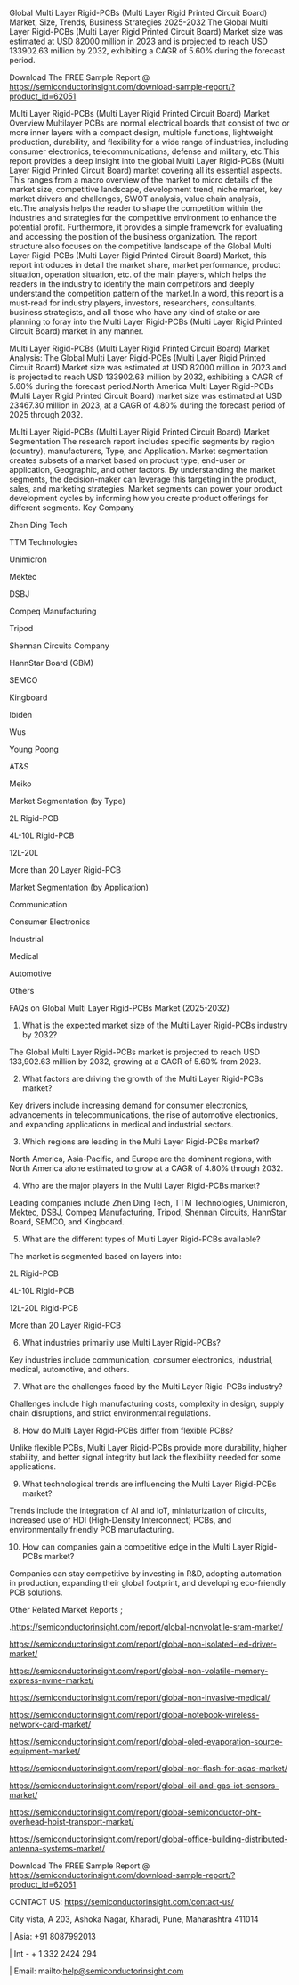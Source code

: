 Global Multi Layer Rigid-PCBs (Multi Layer Rigid Printed Circuit Board) Market, Size, Trends, Business Strategies 2025-2032
The Global Multi Layer Rigid-PCBs (Multi Layer Rigid Printed Circuit Board) Market size was estimated at USD 82000 million in 2023 and is projected to reach USD 133902.63 million by 2032, exhibiting a CAGR of 5.60% during the forecast period.


Download The FREE Sample Report @  https://semiconductorinsight.com/download-sample-report/?product_id=62051 

 

Multi Layer Rigid-PCBs (Multi Layer Rigid Printed Circuit Board) Market Overview
Multilayer PCBs are normal electrical boards that consist of two or more inner layers with a compact design, multiple functions, lightweight production, durability, and flexibility for a wide range of industries, including consumer electronics, telecommunications, defense and military, etc.This report provides a deep insight into the global Multi Layer Rigid-PCBs (Multi Layer Rigid Printed Circuit Board) market covering all its essential aspects. This ranges from a macro overview of the market to micro details of the market size, competitive landscape, development trend, niche market, key market drivers and challenges, SWOT analysis, value chain analysis, etc.The analysis helps the reader to shape the competition within the industries and strategies for the competitive environment to enhance the potential profit. Furthermore, it provides a simple framework for evaluating and accessing the position of the business organization. The report structure also focuses on the competitive landscape of the Global Multi Layer Rigid-PCBs (Multi Layer Rigid Printed Circuit Board) Market, this report introduces in detail the market share, market performance, product situation, operation situation, etc. of the main players, which helps the readers in the industry to identify the main competitors and deeply understand the competition pattern of the market.In a word, this report is a must-read for industry players, investors, researchers, consultants, business strategists, and all those who have any kind of stake or are planning to foray into the Multi Layer Rigid-PCBs (Multi Layer Rigid Printed Circuit Board) market in any manner.

Multi Layer Rigid-PCBs (Multi Layer Rigid Printed Circuit Board) Market Analysis:
The Global Multi Layer Rigid-PCBs (Multi Layer Rigid Printed Circuit Board) Market size was estimated at USD 82000 million in 2023 and is projected to reach USD 133902.63 million by 2032, exhibiting a CAGR of 5.60% during the forecast period.North America Multi Layer Rigid-PCBs (Multi Layer Rigid Printed Circuit Board) market size was estimated at USD 23467.30 million in 2023, at a CAGR of 4.80% during the forecast period of 2025 through 2032. 



Multi Layer Rigid-PCBs (Multi Layer Rigid Printed Circuit Board) Market Segmentation
The research report includes specific segments by region (country), manufacturers, Type, and Application. Market segmentation creates subsets of a market based on product type, end-user or application, Geographic, and other factors. By understanding the market segments, the decision-maker can leverage this targeting in the product, sales, and marketing strategies. Market segments can power your product development cycles by informing how you create product offerings for different segments. Key Company

Zhen Ding Tech

TTM Technologies

Unimicron

Mektec

DSBJ

Compeq Manufacturing

Tripod

Shennan Circuits Company

HannStar Board (GBM)

SEMCO

Kingboard

Ibiden

Wus

Young Poong

AT&S

Meiko

Market Segmentation (by Type)

2L Rigid-PCB

4L-10L Rigid-PCB

12L-20L

More than 20 Layer Rigid-PCB

Market Segmentation (by Application)

Communication

Consumer Electronics

Industrial

Medical

Automotive

Others

FAQs on Global Multi Layer Rigid-PCBs Market (2025-2032)
1. What is the expected market size of the Multi Layer Rigid-PCBs industry by 2032?

The Global Multi Layer Rigid-PCBs market is projected to reach USD 133,902.63 million by 2032, growing at a CAGR of 5.60% from 2023.

2. What factors are driving the growth of the Multi Layer Rigid-PCBs market?

Key drivers include increasing demand for consumer electronics, advancements in telecommunications, the rise of automotive electronics, and expanding applications in medical and industrial sectors.

3. Which regions are leading in the Multi Layer Rigid-PCBs market?

North America, Asia-Pacific, and Europe are the dominant regions, with North America alone estimated to grow at a CAGR of 4.80% through 2032.

4. Who are the major players in the Multi Layer Rigid-PCBs market?

Leading companies include Zhen Ding Tech, TTM Technologies, Unimicron, Mektec, DSBJ, Compeq Manufacturing, Tripod, Shennan Circuits, HannStar Board, SEMCO, and Kingboard.

5. What are the different types of Multi Layer Rigid-PCBs available?

The market is segmented based on layers into:

2L Rigid-PCB

4L-10L Rigid-PCB

12L-20L Rigid-PCB

More than 20 Layer Rigid-PCB

6. What industries primarily use Multi Layer Rigid-PCBs?

Key industries include communication, consumer electronics, industrial, medical, automotive, and others.

7. What are the challenges faced by the Multi Layer Rigid-PCBs industry?

Challenges include high manufacturing costs, complexity in design, supply chain disruptions, and strict environmental regulations.

8. How do Multi Layer Rigid-PCBs differ from flexible PCBs?

Unlike flexible PCBs, Multi Layer Rigid-PCBs provide more durability, higher stability, and better signal integrity but lack the flexibility needed for some applications.

9. What technological trends are influencing the Multi Layer Rigid-PCBs market?

Trends include the integration of AI and IoT, miniaturization of circuits, increased use of HDI (High-Density Interconnect) PCBs, and environmentally friendly PCB manufacturing.

10. How can companies gain a competitive edge in the Multi Layer Rigid-PCBs market?

Companies can stay competitive by investing in R&D, adopting automation in production, expanding their global footprint, and developing eco-friendly PCB solutions.


Other Related Market Reports ;  

.https://semiconductorinsight.com/report/global-nonvolatile-sram-market/

https://semiconductorinsight.com/report/global-non-isolated-led-driver-market/

https://semiconductorinsight.com/report/global-non-volatile-memory-express-nvme-market/

https://semiconductorinsight.com/report/global-non-invasive-medical/

https://semiconductorinsight.com/report/global-notebook-wireless-network-card-market/

https://semiconductorinsight.com/report/global-oled-evaporation-source-equipment-market/

https://semiconductorinsight.com/report/global-nor-flash-for-adas-market/

https://semiconductorinsight.com/report/global-oil-and-gas-iot-sensors-market/

https://semiconductorinsight.com/report/global-semiconductor-oht-overhead-hoist-transport-market/

https://semiconductorinsight.com/report/global-office-building-distributed-antenna-systems-market/


Download The FREE Sample Report @  https://semiconductorinsight.com/download-sample-report/?product_id=62051 


CONTACT US: https://semiconductorinsight.com/contact-us/ 

City vista, A 203, Ashoka Nagar, Kharadi, Pune, Maharashtra 411014 

| Asia: +91 8087992013 

| Int - + 1 332 2424 294 

| Email: mailto:help@semiconductorinsight.com 
